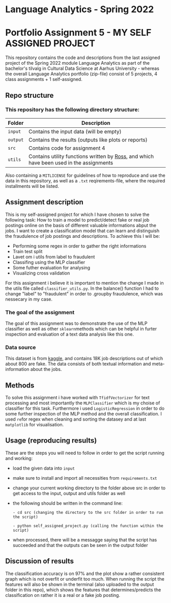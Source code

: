 
# Language Analytics - Spring 2022
# Portfolio Assignment 5 - MY SELF ASSIGNED PROJECT

This repository contains the code and descriptions from the last assigned project of the Spring 2022 module Language Analytics as part of the bachelor's tilvalg in Cultural Data Science at Aarhus University - whereas the overall Language Analytics portfolio (zip-file) consist of 5 projects, 4 class assignments + 1 self-assigned.

## Repo structure
### This repository has the following directory structure:

| **Folder** | **Description** |
| ----------- | ----------- |
| ```input``` | Contains the input data (will be empty) |
| ```output``` | Contains the results (outputs like plots or reports)  |
| ```src``` | Contains code for assignment 4 |
| ```utils``` | Contains utility functions written by [Ross](https://pure.au.dk/portal/en/persons/ross-deans-kristensenmclachlan(29ad140e-0785-4e07-bdc1-8af12f15856c).html), and which have been used in the assignments |

Also containing a ```MITLICENSE``` for guidelines of how to reproduce and use the data in this repository, as well as a ```.txt``` reqirements-file, where the required installments will be listed.

## Assignment description
This is my self-assigned project for which I have chosen to solve the following task:
How to train a model to predict/detect fake or real job postings online on the basis of different valuable informations abput the jobs. I want to create a classification model that can learn and distinguish the fraudulence of job postings and descriptions. To achieve this I will be:
- Performing some regex in order to gather the right informations
- Train test split
- Lavet om i utils from label to fraudulent
- Classifing using the MLP classifier 
- Some futher evaluation for analysing 
- Visualizing cross validation 

For this assignment i believe it is important to mention the change I made in the utils file called ```classifier_utils.py```. In the balance() function I had to change "label" to "fraudulent" in order to .groupby fraudulence, which was nessecary in my case. 

### The goal of the assignment 
The goal of this assignment was to demonstrate the use of the MLP classifier as well as other ```sklearn```methods which can be helpful in furter inspection and evaluation of a text data analysis like this one. 

### Data source
This dataset is from [kaggle](https://www.kaggle.com/datasets/shivamb/real-or-fake-fake-jobposting-prediction), and contains 18K job descriptions out of which about 800 are fake. The data consists of both textual information and meta-information about the jobs.


## Methods
To solve this assignment i have worked with ```TfidfVectorizer``` for text processing and most importantly the ```MLPClassifier``` which is my choise of classifier for this task. Furthermore i used ```LogisticRegression``` in order to do some further inspection of the MLP method and the overall classification. I used ```re```for regex when cleaning and sorting the datasey and at last ```matplotlib``` for visualisation.

## Usage (reproducing results)
These are the steps you will need to follow in order to get the script running and working:
- load the given data into ```input```
- make sure to install and import all necessities from ```requirements.txt``` 
- change your current working directory to the folder above src in order to get access to the input, output and utils folder as well 
- the following should be written in the command line:

      - cd src (changing the directory to the src folder in order to run the script)
      
      - python self_assigned_project.py (calling the function within the script)
      
- when processed, there will be a messagge saying that the script has succeeded and that the outputs can be seen in the output folder 



## Discussion of results
The classification accuracy is on 97% and the plot show a rather consistent graph which is not overfit or underfit too much. When running the script the features will also be shown in the terminal (also uploaded to the output folder in this repo), which shows the features that determines/predicts the classification on rather it is a real or a fake job posting. 


